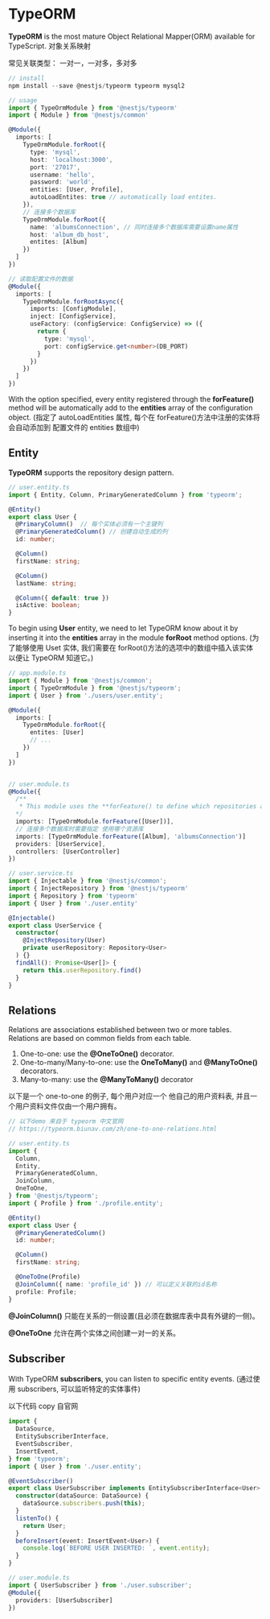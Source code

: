 # TypeORM

**TypeORM** is the most mature Object Relational Mapper(ORM) available for TypeScript.
对象关系映射

常见关联类型： 一对一，一对多，多对多

```ts
// install
npm install --save @nestjs/typeorm typeorm mysql2

// usage
import { TypeOrmModule } from '@nestjs/typeorm'
import { Module } from '@nestjs/common'

@Module({
  imports: [
    TypeOrmModule.forRoot({
      type: 'mysql',
      host: 'localhost:3000',
      port: '27017',
      username: 'hello',
      password: 'world',
      entities: [User, Profile],
      autoLoadEntites: true // automatically load entites.
    }),
    // 连接多个数据库
    TypeOrmModule.forRoot({
      name: 'albumsConnection', // 同时连接多个数据库需要设置name属性
      host: 'album_db_host',
      entites: [Album]
    })
  ]
})

// 读取配置文件的数据
@Module({
  imports: [
    TypeOrmModule.forRootAsync({
      imports: [ConfigModule],
      inject: [ConfigService],
      useFactory: (configService: ConfigService) => ({
        return {
          type: 'mysql',
          port: configService.get<number>(DB_PORT)
        }
      })
    })
  ]
})
```

With the option specified, every entity registered through the **forFeature()** method will be automatically
add to the **entities** array of the configuration object.
(指定了 autoLoadEntities 属性, 每个在 forFeature()方法中注册的实体将会自动添加到 配置文件的 entities 数组中)

## Entity

**TypeORM** supports the repository design pattern.

```ts
// user.entity.ts
import { Entity, Column, PrimaryGeneratedColumn } from 'typeorm';

@Entity()
export class User {
  @PrimaryColumn()  // 每个实体必须有一个主键列
  @PrimaryGeneratedColumn() // 创建自动生成的列
  id: number;

  @Column()
  firstName: string;

  @Column()
  lastName: string;

  @Column({ default: true })
  isActive: boolean;
}
```

To begin using **User** entity, we need to let TypeORM know about it by inserting it into the **entities** array
in the module **forRoot** method options.
(为了能够使用 Uset 实体, 我们需要在 forRoot()方法的选项中的数组中插入该实体 以便让 TypeORM 知道它。)

```ts
// app.module.ts
import { Module } from '@nestjs/common';
import { TypeOrmModule } from '@nestjs/typeorm';
import { User } from './users/user.entity';

@Module({
  imports: [
    TypeOrmModule.forRoot({
      entites: [User]
      // ...
    })
  ]
})


// user.module.ts
@Module({
  /**
   * This module uses the **forFeature() to define which repositories are registered in the current scope.**
  */
  imports: [TypeOrmModule.forFeature([User])],
  // 连接多个数据库时需要指定 使用哪个资源库
  imports: [TypeOrmModule.forFeature([Album], 'albumsConnection')]
  providers: [UserService],
  controllers: [UserController]
})

// user.service.ts
import { Injectable } from '@nestjs/common';
import { InjectRepository } from '@nestjs/typeorm'
import { Repository } from 'typeorm'
import { User } from './user.entity'

@Injectable()
export class UserService {
  constructor(
    @InjectRepository(User)
    private userRepository: Repository<User>
  ) {}
  findAll(): Promise<User[]> {
    return this.userRepository.find()
  }
}
```

## Relations

Relations are associations established between two or more tables. Relations are based on common fields from
each table.

1. One-to-one: use the **@OneToOne()** decorator.
2. One-to-many/Many-to-one: use the **OneToMany()** and **@ManyToOne()** decorators.
3. Many-to-many: use the **@ManyToMany()** decorator

以下是一个 one-to-one 的例子, 每个用户对应一个 他自己的用户资料表, 并且一个用户资料文件仅由一个用户拥有。

```ts
// 以下demo 来自于 typeorm 中文官网
// https://typeorm.biunav.com/zh/one-to-one-relations.html

// user.entity.ts
import {
  Column,
  Entity,
  PrimaryGeneratedColumn,
  JoinColumn,
  OneToOne,
} from '@nestjs/typeorm';
import { Profile } from './profile.entity';

@Entity()
export class User {
  @PrimaryGeneratedColumn()
  id: number;

  @Column()
  firstName: string;

  @OneToOne(Profile)
  @JoinColumn({ name: 'profile_id' }) // 可以定义关联的id名称
  profile: Profile;
}
```

**@JoinColumn()** 只能在关系的一侧设置(且必须在数据库表中具有外键的一侧)。

**@OneToOne** 允许在两个实体之间创建一对一的关系。
## Subscriber

With TypeORM **subscribers**, you can listen to specific entity events.
(通过使用 subscribers, 可以监听特定的实体事件)

以下代码 copy 自官网

```ts
import {
  DataSource,
  EntitySubscriberInterface,
  EventSubscriber,
  InsertEvent,
} from 'typeorm';
import { User } from './user.entity';

@EventSubscriber()
export class UserSubscriber implements EntitySubscriberInterface<User> {
  constructor(dataSource: DataSource) {
    dataSource.subscribers.push(this);
  }
  listenTo() {
    return User;
  }
  beforeInsert(event: InsertEvent<User>) {
    console.log(`BEFORE USER INSERTED: `, event.entity);
  }
}

// user.module.ts
import { UserSubscriber } from './user.subscriber';
@Module({
  providers: [UserSubscriber]
})
```
